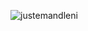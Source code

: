<!--- - 👋 Hi, I’m Emandleni
- 👀 I’m interested in machine learning, data mining 
- 🌱 I’m currently learning Dart, Apex
- 💞️ I’m looking to collaborate on anything meaningful
- 📫 How to reach me: write me a mail/ tweet me

<!---
justemandleni/justemandleni is a ✨ special ✨ repository because its `README.md` (this file) appears on your GitHub profile.
You can click the Preview link to take a look at your changes.
--->

<p><img align="left" src="https://github-readme-stats.vercel.app/api/top-langs/?username=justemandleni&layout=compact&hide=html" alt="justemandleni" /></p>

